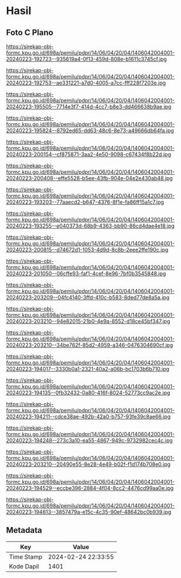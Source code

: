 # Hasil

## Foto C Plano

https://sirekap-obj-formc.kpu.go.id/698a/pemilu/pdpr/14/06/04/20/04/1406042004001-20240223-192723--935619a4-0f13-459d-808e-b1611c3745cf.jpg

https://sirekap-obj-formc.kpu.go.id/698a/pemilu/pdpr/14/06/04/20/04/1406042004001-20240223-192753--ae331221-a7d0-4005-a7cc-fff228f7203e.jpg

https://sirekap-obj-formc.kpu.go.id/698a/pemilu/pdpr/14/06/04/20/04/1406042004001-20240223-195505--7714e3f7-414d-4cc7-b8e3-dd466638b9ae.jpg

https://sirekap-obj-formc.kpu.go.id/698a/pemilu/pdpr/14/06/04/20/04/1406042004001-20240223-195824--8792ed65-dd63-48c6-8e73-a49666db64fa.jpg

https://sirekap-obj-formc.kpu.go.id/698a/pemilu/pdpr/14/06/04/20/04/1406042004001-20240223-200154--cf875871-3aa2-4e50-9098-c67434f8b22d.jpg

https://sirekap-obj-formc.kpu.go.id/698a/pemilu/pdpr/14/06/04/20/04/1406042004001-20240223-200408--effe5528-b5ee-43fb-904e-04e2e430ab48.jpg

https://sirekap-obj-formc.kpu.go.id/698a/pemilu/pdpr/14/06/04/20/04/1406042004001-20240223-193203--77aaecd2-b647-4376-8f1e-fa86ff15a1c7.jpg

https://sirekap-obj-formc.kpu.go.id/698a/pemilu/pdpr/14/06/04/20/04/1406042004001-20240223-193255--e040373d-68b9-4363-bb90-86cd4dae4e18.jpg

https://sirekap-obj-formc.kpu.go.id/698a/pemilu/pdpr/14/06/04/20/04/1406042004001-20240223-200815--d74672d1-1053-4d9d-8c8b-2eee2ffe190c.jpg

https://sirekap-obj-formc.kpu.go.id/698a/pemilu/pdpr/14/06/04/20/04/1406042004001-20240223-201050--06cffe93-faf1-4cef-8e96-7bf0b3545848.jpg

https://sirekap-obj-formc.kpu.go.id/698a/pemilu/pdpr/14/06/04/20/04/1406042004001-20240223-203209--04fc4140-3ffd-410c-b583-8ded77de8a5a.jpg

https://sirekap-obj-formc.kpu.go.id/698a/pemilu/pdpr/14/06/04/20/04/1406042004001-20240223-203210--94e82015-21b0-4e9a-8552-d18ce45bf347.jpg

https://sirekap-obj-formc.kpu.go.id/698a/pemilu/pdpr/14/06/04/20/04/1406042004001-20240223-203210--34be762f-85d2-4959-a346-0476304690cf.jpg

https://sirekap-obj-formc.kpu.go.id/698a/pemilu/pdpr/14/06/04/20/04/1406042004001-20240223-194017--3330b0a1-2321-40a2-a06b-bc1703b6b710.jpg

https://sirekap-obj-formc.kpu.go.id/698a/pemilu/pdpr/14/06/04/20/04/1406042004001-20240223-194135--0fb32432-0a80-416f-8024-52773cc9ac2e.jpg

https://sirekap-obj-formc.kpu.go.id/698a/pemilu/pdpr/14/06/04/20/04/1406042004001-20240223-194211--cdce38ae-492b-42a0-b757-93fe39c8ae66.jpg

https://sirekap-obj-formc.kpu.go.id/698a/pemilu/pdpr/14/06/04/20/04/1406042004001-20240223-194248--273c3a10-ea55-4867-949c-9732982cec4c.jpg

https://sirekap-obj-formc.kpu.go.id/698a/pemilu/pdpr/14/06/04/20/04/1406042004001-20240223-203210--20490e55-8e28-4e49-b02f-f1d174b708e0.jpg

https://sirekap-obj-formc.kpu.go.id/698a/pemilu/pdpr/14/06/04/20/04/1406042004001-20240223-194529--eccbe396-2884-4f04-8cc2-4476cd99aa0e.jpg

https://sirekap-obj-formc.kpu.go.id/698a/pemilu/pdpr/14/06/04/20/04/1406042004001-20240223-194613--3857479a-e15c-4c35-90ef-48642bc0b939.jpg


## Metadata

| Key        | Value               |
| ---------- | ------------------- |
| Time Stamp | 2024-02-24 22:33:55 |
| Kode Dapil | 1401                |



